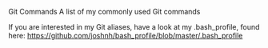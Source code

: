 Git Commands
A list of my commonly used Git commands

If you are interested in my Git aliases, have a look at my .bash_profile, found here: https://github.com/joshnh/bash_profile/blob/master/.bash_profile
